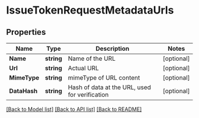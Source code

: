 # IssueTokenRequestMetadataUrls

## Properties
Name | Type | Description | Notes
------------ | ------------- | ------------- | -------------
**Name** | **string** | Name of the URL | [optional] 
**Url** | **string** | Actual URL | [optional] 
**MimeType** | **string** | mimeType of URL content | [optional] 
**DataHash** | **string** | Hash of data at the URL, used for verification | [optional] 

[[Back to Model list]](../README.md#documentation-for-models) [[Back to API list]](../README.md#documentation-for-api-endpoints) [[Back to README]](../README.md)


